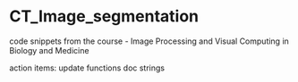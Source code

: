 # CT_Image_segmentation
code snippets from the course - Image Processing and Visual Computing in Biology and Medicine 

action items:
  update functions doc strings
